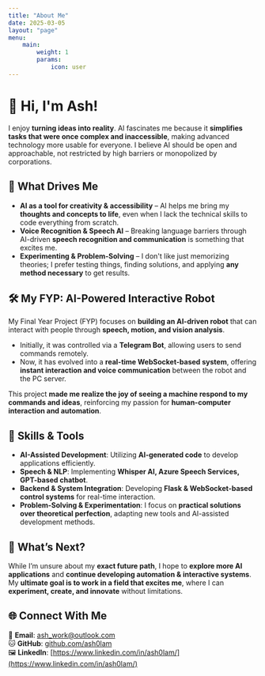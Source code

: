 ```yaml
---
title: "About Me"
date: 2025-03-05
layout: "page"
menu:
    main:
        weight: 1
        params:
            icon: user
---
```


# 👋 Hi, I'm Ash!

I enjoy **turning ideas into reality**. AI fascinates me because it **simplifies tasks that were once complex and inaccessible**, making advanced technology more usable for everyone. I believe AI should be open and approachable, not restricted by high barriers or monopolized by corporations.

## **🎯 What Drives Me**
- **AI as a tool for creativity & accessibility** – AI helps me bring my **thoughts and concepts to life**, even when I lack the technical skills to code everything from scratch.
- **Voice Recognition & Speech AI** – Breaking language barriers through AI-driven **speech recognition and communication** is something that excites me.
- **Experimenting & Problem-Solving** – I don't like just memorizing theories; I prefer testing things, finding solutions, and applying **any method necessary** to get results.

## **🛠️ My FYP: AI-Powered Interactive Robot**
My Final Year Project (FYP) focuses on **building an AI-driven robot** that can interact with people through **speech, motion, and vision analysis**.  
- Initially, it was controlled via a **Telegram Bot**, allowing users to send commands remotely.  
- Now, it has evolved into a **real-time WebSocket-based system**, offering **instant interaction and voice communication** between the robot and the PC server.  

This project **made me realize the joy of seeing a machine respond to my commands and ideas**, reinforcing my passion for **human-computer interaction and automation**.

## **🔧 Skills & Tools**
- **AI-Assisted Development**: Utilizing **AI-generated code** to develop applications efficiently.
- **Speech & NLP**: Implementing **Whisper AI, Azure Speech Services, GPT-based chatbot**.
- **Backend & System Integration**: Developing **Flask & WebSocket-based control systems** for real-time interaction.
- **Problem-Solving & Experimentation**: I focus on **practical solutions over theoretical perfection**, adapting new tools and AI-assisted development methods.

## **📌 What’s Next?**
While I’m unsure about my **exact future path**, I hope to **explore more AI applications** and **continue developing automation & interactive systems**. My **ultimate goal is to work in a field that excites me**, where I can **experiment, create, and innovate** without limitations.

## **🌐 Connect With Me**
📧 **Email**: [ash_work@outlook.com](mailto:ash_work@outlook.com)  
🐱 **GitHub**: [github.com/ash0lam](https://github.com/ash0lam)  
🖼️ **Linkedln**: [https://www.linkedin.com/in/ash0lam/](https://www.linkedin.com/in/ash0lam/)
